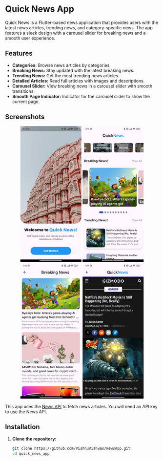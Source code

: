 # Quick News App

Quick News is a Flutter-based news application that provides users with the latest news articles, trending news, and category-specific news. The app features a sleek design with a carousel slider for breaking news and a smooth user experience.

## Features

- **Categories:** Browse news articles by categories.
- **Breaking News:** Stay updated with the latest breaking news.
- **Trending News:** Get the most trending news articles.
- **Detailed Articles:** Read full articles with images and descriptions.
- **Carousel Slider:** View breaking news in a carousel slider with smooth transitions.
- **Smooth Page Indicator:** Indicator for the carousel slider to show the current page.

## Screenshots

<p align="center">
  <img src="images/demo/landing_page.jpg" alt="Landing Screen" width="200" />
  <img src="images/demo/home_page.jpg" alt="Home Screen" width="200" />
  <img src="images/demo/breaking_news.jpg" alt="Breaking News Screen" width="200" />
  <img src="images/demo/news.jpg" alt="News Screen" width="200" />
</p>

This app uses the [News API](https://newsapi.org/) to fetch news articles. You will need an API key to use the News API.

## Installation

1. **Clone the repository:**

   ```bash
   git clone https://github.com/VishnuVishwas/NewsApp.git
   cd quick_news_app
